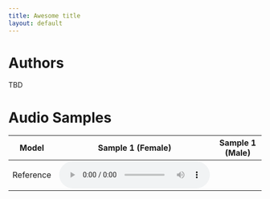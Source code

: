 ```yaml
---
title: Awesome title
layout: default
---
```


# Authors
TBD

# Audio Samples

| Model | Sample 1 (Female) | Sample 1 (Male) |
|:-:|:-:|:-:|
| Reference | <audio controls src="samples/dummy.wav"></audio> |  |

